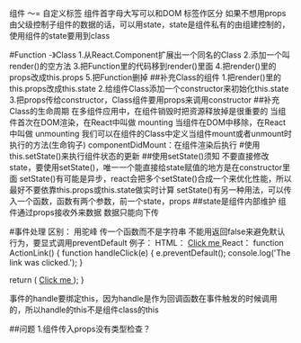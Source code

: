 组件 ～= 自定义标签
组件首字母大写可以和DOM 标签作区分
如果不想用props由父级控制子组件的数据的话，可以用state，state是组件私有的由组建控制的，使用组件的state要用到class


#Function -》Class
1.从React.Component扩展出一个同名的Class
2.添加一个叫render()的空方法
3.把Function里的代码移到render()里面
4.把render()里的props改成this.props
5.把Function删掉
##补充Class的组件
1.把render()里的this.props改成this.state
2.给组件Class添加一个constructor来初始化this.state
3.把props传给constructor，Class组件要用props来调用constructor
##补充Class的生命周期
在多组件应用中，在组件销毁时把资源释放掉是很重要的
当组件首次在DOM渲染，在React中叫做 mounting
当组件在DOM中移除，在React中叫做 unmounting
我们可以在组件的Class中定义当组件mount或者unmount时执行的方法(生命钩子)
componentDidMount：在组件渲染后执行
#使用this.setState()来执行组件状态的更新
##使用setState()须知
不要直接修改state，要使用setState()，唯一一个能直接给state赋值的地方是在constructor里面
setState()有可能是异步，react会把多个setState()合成一个来优化性能，所以最好不要依靠this.props或this.state做实时计算
setState()有另一种用法，可以传入一个函数，函数有两个参数，前一个state，props
##state是组件内部维护
组件通过props接收外来数据
数据只能向下传

#事件处理
区别：
用驼峰
传一个函数而不是字符串
不能用返回false来避免默认行为，要显式调用preventDefault
例子：
HTML：
<a href="#" onclick="console.log('The link was clicked.'); return false">
  Click me
</a>
React：
function ActionLink() {
  function handleClick(e) {
    e.preventDefault();
    console.log('The link was clicked.');
  }

  return (
    <a href="#" onClick={handleClick}>
      Click me
    </a>
  );
}

事件的handle要绑定this，因为handle是作为回调函数在事件触发的时候调用的，所以handle的this不是组件class的this







##问题
1.组件传入props没有类型检查？
